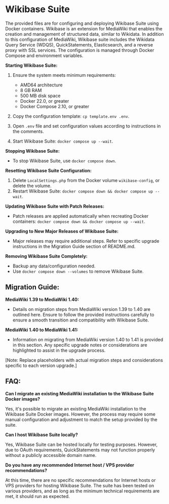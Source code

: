 # Wikibase Suite

The provided files are for configuring and deploying Wikibase Suite using Docker containers. Wikibase is an extension for MediaWiki that enables the creation and management of structured data, similar to Wikidata. In addition to this configuration of MediaWiki, Wikibase suite includes the Wikidata Query Service (WDQS), QuickStatements, Elasticsearch, and a reverse proxy with SSL services. The configuration is managed through Docker Compose and environment variables.

**Starting Wikibase Suite:**

1. Ensure the system meets minimum requirements:

    - AMD64 architecture
    - 8 GB RAM
    - 500 MB disk space
    - Docker 22.0, or greater
    - Docker Compose 2.10, or greater

2. Copy the configuration template: `cp template.env .env`.
3. Open `.env` file and set configuration values according to instructions in the comments.
4. Start Wikibase Suite: `docker compose up --wait`.

**Stopping Wikibase Suite:**

- To stop Wikibase Suite, use `docker compose down`.

**Resetting Wikibase Suite Configuration:**

1. Delete `LocalSettings.php` from the Docker volume `wikibase-config`, or delete the volume.
2. Restart Wikibase Suite: `docker compose down && docker compose up --wait`.

**Updating Wikibase Suite with Patch Releases:**

- Patch releases are applied automatically when recreating Docker containers: `docker compose down && docker compose up --wait`.

**Upgrading to New Major Releases of Wikibase Suite:**

- Major releases may require additional steps. Refer to specific upgrade instructions in the Migration Guide section of README.md.

**Removing Wikibase Suite Completely:**

- Backup any data/configuration needed.
- Use `docker compose down --volumes` to remove Wikibase Suite.

## Migration Guide:

**MediaWiki 1.39 to MediaWiki 1.40:**

- Details on migration steps from MediaWiki version 1.39 to 1.40 are outlined here. Ensure to follow the provided instructions carefully to ensure a smooth transition and compatibility with Wikibase Suite.

**MediaWiki 1.40 to MediaWiki 1.41:**

- Information on migrating from MediaWiki version 1.40 to 1.41 is provided in this section. Any specific upgrade notes or considerations are highlighted to assist in the upgrade process.

[Note: Replace placeholders with actual migration steps and considerations specific to each version upgrade.]

## FAQ:

**Can I migrate an existing MediaWiki installation to the Wikibase Suite Docker images?**

Yes, it's possible to migrate an existing MediaWiki installation to the Wikibase Suite Docker images. However, the process may require some manual configuration and adjustment to match the setup provided by the suite.

**Can I host Wikibase Suite locally?**

Yes, Wikibase Suite can be hosted locally for testing purposes. However, due to OAuth requirements, QuickStatements may not function properly without a publicly accessible domain name.

**Do you have any recommended Internet host / VPS provider recommendations?**

At this time, there are no specific recommendations for Internet hosts or VPS providers for hosting Wikibase Suite. The suite has been tested on various providers, and as long as the minimum technical requirements are met, it should run as expected.
